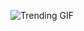 
<!-- GIF_SECTION -->
![Trending GIF](https://media4.giphy.com/media/v1.Y2lkPThiYjIxNzcyeXdtanNjbnhkNTE3YWxpZXBoaXMwc3puaHo5a2pydTJmdGdpNmt0dSZlcD12MV9naWZzX3NlYXJjaCZjdD1n/V4NSR1NG2p0KeJJyr5/giphy.gif)
<!-- END_GIF_SECTION -->
